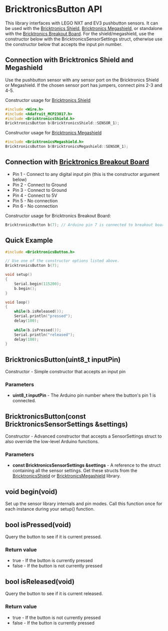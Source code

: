 # BricktronicsButton API

This library interfaces with LEGO NXT and EV3 pushbutton sensors. It can be used with the [Bricktronics Shield](https://store.wayneandlayne.com/products/bricktronics-shield-kit.html), [Bricktronics Megashield](https://store.wayneandlayne.com/products/bricktronics-megashield-kit.html), or standalone with the [Bricktronics Breakout Board](https://store.wayneandlayne.com/products/bricktronics-breakout-board.html). For the shield/megashield, use the constructor below with the BricktronicsSensorSettings struct, otherwise use the constructor below that accepts the input pin number.

## Connection with Bricktronics Shield and Megashield

Use the pushbutton sensor with any sensor port on the Bricktronics Shield or Megashield. If the chosen sensor port has jumpers, connect pins 2-3 and 4-5.

Constructor usage for [Bricktronics Shield](https://store.wayneandlayne.com/products/bricktronics-shield-kit.html)
```C++
#include <Wire.h>
#include <Adafruit_MCP23017.h>
#include <BricktronicsShield.h>
BricktronicsButton b(BricktronicsShield::SENSOR_1);
```

Constructor usage for [Bricktronics Megashield](https://store.wayneandlayne.com/products/bricktronics-megashield-kit.html)
```C++
#include <BricktronicsMegashield.h>
BricktronicsButton b(BricktronicsMegashield::SENSOR_1);
```

## Connection with [Bricktronics Breakout Board](https://store.wayneandlayne.com/products/bricktronics-breakout-board.html)

* Pin 1 - Connect to any digital input pin (this is the constructor argument below)
* Pin 2 - Connect to Ground
* Pin 3 - Connect to Ground
* Pin 4 - Connect to 5V
* Pin 5 - No connection
* Pin 6 - No connection

Constructor usage for Bricktronics Breakout Board:
```C++
BricktronicsButton b(7); // Arduino pin 7 is connected to breakout board pin 1.
```

## Quick Example

```C++
#include <BricktronicsButton.h>

// Use one of the constructor options listed above.
BricktronicsButton b(7);

void setup()
{
    Serial.begin(115200);
    b.begin();
}

void loop()
{
    while(b.isReleased());
    Serial.println("pressed");
    delay(100);
            
    while(b.isPressed());
    Serial.println("released");
    delay(100);
}
```

## BricktronicsButton(uint8_t inputPin)

Constructor - Simple constructor that accepts an input pin

### Parameters

* **uint8_t inputPin** - The Arduino pin number where the button's pin 1 is connected.


## BricktronicsButton(const BricktronicsSensorSettings &settings)

Constructor - Advanced constructor that accepts a SensorSettings struct to also override the low-level Arduino functions.

### Parameters

* **const BricktronicsSensorSettings &settings** - A reference to the struct containing all the sensor settings. Get these structs from the [BricktronicsShield](https://github.com/wayneandlayne/BricktronicsShield) or [BricktronicsMegashield](https://github.com/wayneandlayne/BricktronicsMegashield) library.


## void begin(void)

Set up the sensor library internals and pin modes. Call this function once for each instance during your setup() function.


## bool isPressed(void)

Query the button to see if it is current pressed.

### Return value

* true - If the button is currently pressed
* false - If the button is not currently pressed


## bool isReleased(void)

Query the button to see if it is current released.

### Return value

* true - If the button is not currently pressed
* false - If the button is currently pressed
